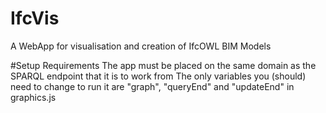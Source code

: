 # IfcVis
A WebApp for visualisation and creation of IfcOWL BIM Models

#Setup Requirements
The app must be placed on the same domain as the SPARQL endpoint that it is to work from
The only variables you (should) need to change to run it are "graph", "queryEnd" and "updateEnd" in graphics.js
